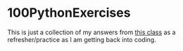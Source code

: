 # 100PythonExercises

This is just a collection of my answers from [this class](https://www.udemy.com/course/python-video-workbook/) as a refresher/practice as I am getting back into coding.
